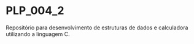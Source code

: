 # PLP_004_2
 Repositório para desenvolvimento de estruturas de dados e calculadora utilizando a linguagem C.
